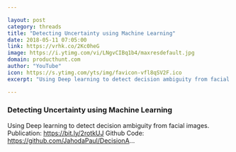 ```yaml
---

layout: post
category: threads
title: "Detecting Uncertainty using Machine Learning"
date: 2018-05-11 07:05:00
link: https://vrhk.co/2Kc0heG
image: https://i.ytimg.com/vi/LNgvCIBq1b4/maxresdefault.jpg
domain: producthunt.com
author: "YouTube"
icon: https://s.ytimg.com/yts/img/favicon-vfl8qSV2F.ico
excerpt: "Using Deep learning to detect decision ambiguity from facial images. Publication: <https://bit.ly/2rotkUJ> Github Code: <https://github.com/JahodaPaul/DecisionA>..."

---
```


### Detecting Uncertainty using Machine Learning

Using Deep learning to detect decision ambiguity from facial images. Publication: <https://bit.ly/2rotkUJ> Github Code: <https://github.com/JahodaPaul/DecisionA>...